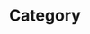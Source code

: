 ---
 title: "Category"
 layout: categories
 permalink: /categories/
 author_profile: true
 sidebar_main: true 
---